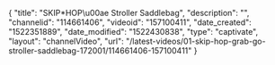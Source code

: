 {
    "title": "SKIP*HOP\u00ae Stroller Saddlebag",
    "description": "",
    "channelid": "114661406",
    "videoid": "157100411",
    "date_created": "1522351889",
    "date_modified": "1522430838",
    "type": "captivate",
    "layout": "channelVideo",
    "url": "\/latest-videos\/01-skip-hop-grab-go-stroller-saddlebag-172001\/114661406-157100411"
}
